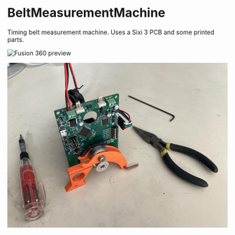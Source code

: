 # BeltMeasurementMachine

Timing belt measurement machine.  Uses a Sixi 3 PCB and some printed parts.


![Fusion 360 preview](image.jpg)

![actual build](IMG_1226.jpg)